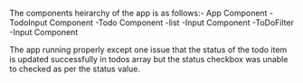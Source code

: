 The components heirarchy of the app is as follows:-
  App Component
    -TodoInput Component
    -Todo Component
      -list
      -Input Component
    -ToDoFilter
      -Input Component

The app running properly except one issue that the status of the todo item is updated successfully in todos array but the status checkbox was unable to checked as per the status value.   
